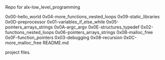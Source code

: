 Repo for alx-low_level_programming

0x00-hello_world              0x04-more_functions_nested_loops  0x09-static_libraries  0x0D-preprocessor
0x01-variables_if_else_while  0x05-pointers_arrays_strings      0x0A-argc_argv         0x0E-structures_typedef
0x02-functions_nested_loops   0x06-pointers_arrays_strings      0x0B-malloc_free       0x0F-function_pointers
0x03-debugging                0x08-recursion                    0x0C-more_malloc_free  README.md

project files.

